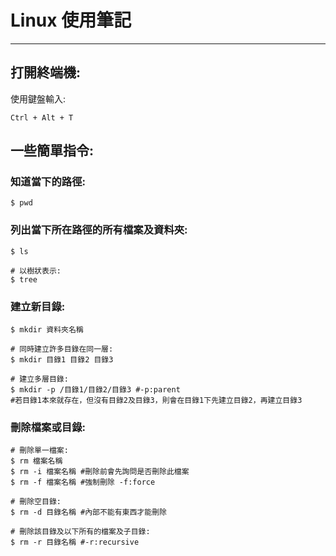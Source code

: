 # Linux 使用筆記
---
## 打開終端機:
使用鍵盤輸入:   

    Ctrl + Alt + T
    
## 一些簡單指令:
 
### 知道當下的路徑:
```bash=
$ pwd 
```

### 列出當下所在路徑的所有檔案及資料夾:
```bash=
$ ls

# 以樹狀表示:
$ tree
```

### 建立新目錄:
```bash=
$ mkdir 資料夾名稱

# 同時建立許多目錄在同一層:
$ mkdir 目錄1 目錄2 目錄3

# 建立多層目錄:
$ mkdir -p /目錄1/目錄2/目錄3 #-p:parent
#若目錄1本來就存在，但沒有目錄2及目錄3，則會在目錄1下先建立目錄2，再建立目錄3
```
### 刪除檔案或目錄:
```bash=
# 刪除單一檔案:
$ rm 檔案名稱
$ rm -i 檔案名稱 #刪除前會先詢問是否刪除此檔案
$ rm -f 檔案名稱 #強制刪除 -f:force

# 刪除空目錄:
$ rm -d 目錄名稱 #內部不能有東西才能刪除

# 刪除該目錄及以下所有的檔案及子目錄:
$ rm -r 目錄名稱 #-r:recursive
```